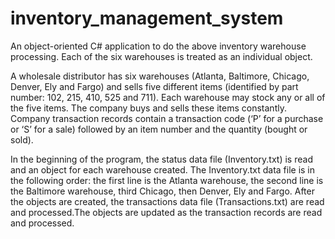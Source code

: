 # inventory_management_system
An object-oriented C# application to do the above inventory warehouse processing. Each of the six warehouses is treated as an individual object. 

A wholesale distributor has six warehouses (Atlanta, Baltimore, Chicago, Denver, Ely and Fargo) and sells five different items 
(identified by part number: 102, 215, 410, 525 and 711). Each warehouse may stock any or all of the five items. 
The company buys and sells these items constantly. Company transaction records contain a transaction code (‘P’ for a purchase or ‘S’ for a sale) 
followed by an item number and the quantity  (bought or sold).


In the beginning of the program, the status data file (Inventory.txt) is read and an object for each warehouse created. The Inventory.txt data file is
in the following order: the first line is the Atlanta  warehouse, the second line is the Baltimore warehouse, third Chicago, then Denver, Ely and Fargo.
After the objects are created, the transactions data file (Transactions.txt) are read and processed.The objects are updated as the transaction records are 
read and processed.
